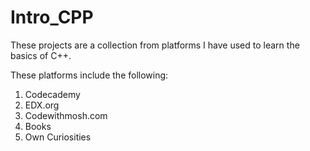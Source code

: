 # Intro_CPP

These projects are a collection from platforms I have used to learn the basics of C++.

These platforms include the following:
1. Codecademy
2. EDX.org
3. Codewithmosh.com
4. Books
5. Own Curiosities
